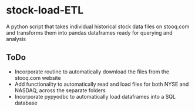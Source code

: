 # stock-load-ETL
A python script that takes individual historical stock data files on stooq.com and transforms them into pandas dataframes ready for querying and analysis

## ToDo
- Incorporate routine to automatically download the files from the stooq.com website
- Add functionality to automatically read and load files for both NYSE and NASDAQ, across the separate folders
- Incorporate pypyodbc to automatically load dataframes into a SQL database
